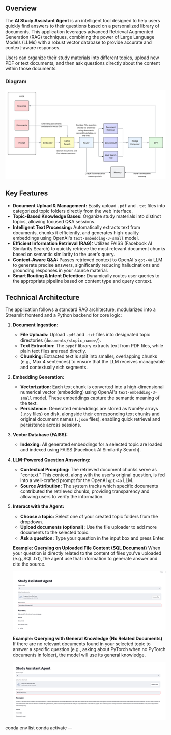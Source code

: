 


## Overview

The **AI Study Assistant Agent** is an intelligent tool designed to help users quickly find answers to their questions based on a personalized library of documents. This application leverages advanced Retrieval Augmented Generation (RAG) techniques, combining the power of Large Language Models (LLMs) with a robust vector database to provide accurate and context-aware responses.

Users can organize their study materials into different topics, upload new PDF or text documents, and then ask questions directly about the content within those documents.

### Diagram
![alt text](/images/diagram.png)

## Key Features

* **Document Upload & Management:** Easily upload `.pdf` and `.txt` files into categorized topic folders directly from the web interface.
* **Topic-Based Knowledge Bases:** Organize study materials into distinct topics, allowing focused Q&A sessions.
* **Intelligent Text Processing:** Automatically extracts text from documents, chunks it efficiently, and generates high-quality embeddings using OpenAI's `text-embedding-3-small` model.
* **Efficient Information Retrieval (RAG):** Utilizes FAISS (Facebook AI Similarity Search) to quickly retrieve the most relevant document chunks based on semantic similarity to the user's query.
* **Context-Aware Q&A:** Passes retrieved context to OpenAI's `gpt-4o` LLM to generate precise answers, significantly reducing hallucinations and grounding responses in your source material.
* **Smart Routing & Intent Detection:** Dynamically routes user queries to the appropriate pipeline based on content type and query context.

## Technical Architecture

The application follows a standard RAG architecture, modularized into a Streamlit frontend and a Python backend for core logic:

1.  **Document Ingestion:**
    * **File Uploads:** Upload `.pdf` and `.txt` files into designated topic directories (`documents/<topic_name>/`).
    * **Text Extraction:** The `pypdf` library extracts text from PDF files, while plain text files are read directly.
    * **Chunking:** Extracted text is split into smaller, overlapping chunks (e.g., Max 4 sentences) to ensure that the LLM receives manageable and contextually rich segments.

2.  **Embedding Generation:**
    * **Vectorization:** Each text chunk is converted into a high-dimensional numerical vector (embedding) using OpenAI's `text-embedding-3-small` model. These embeddings capture the semantic meaning of the text.
    * **Persistence:** Generated embeddings are stored as NumPy arrays (`.npy` files) on disk, alongside their corresponding text chunks and original document names (`.json` files), enabling quick retrieval and persistence across sessions.

3.  **Vector Database (FAISS):**
    * **Indexing:** All generated embeddings for a selected topic are loaded and indexed using FAISS (Facebook AI Similarity Search). 

4.  **LLM-Powered Question Answering:**
    * **Contextual Prompting:** The retrieved document chunks serve as "context." This context, along with the user's original question, is fed into a well-crafted prompt for the OpenAI `gpt-4o` LLM.
    * **Source Attribution:** The system tracks which specific documents contributed the retrieved chunks, providing transparency and allowing users to verify the information.



5.  **Interact with the Agent:**
    * **Choose a topic:** Select one of your created topic folders from the dropdown.
    * **Upload documents (optional):** Use the file uploader to add more documents to the selected topic.
    * **Ask a question:** Type your question in the input box and press Enter.

    **Example: Querying on Uploaded File Content (SQL Document)**
    When your question is directly related to the content of files you've uploaded (e.g.,SQL.txt), the agent use that information to generate answer and cite the source.

    ![Screenshot of agent answering a SQL-related question based on uploaded documents.](images/image.png)

    **Example: Querying with General Knowledge (No Related Documents)**
    If there are no relevant documents found in your selected topic to answer a specific question (e.g., asking about PyTorch when no PyTorch documents in folder), the model will use its general knowledge.

    ![Screenshot of agent answering a PyTorch-related question using general knowledge.](images/image-1.png)

conda env list 
conda activate -- 
